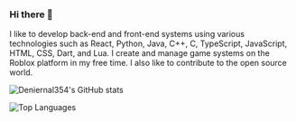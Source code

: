 ### Hi there 👋

I like to develop back-end and front-end systems using various technologies such as React, Python, Java, C++, C, TypeScript, JavaScript, HTML, CSS, Dart, and Lua.
I create and manage game systems on the Roblox platform in my free time.
I also like to contribute to the open source world.

![Deniernal354's GitHub stats](https://github-readme-stats-gray-eight-32.vercel.app/api?username=Deniernal354&count_private=true&show_icons=true&theme=vue)

![Top Languages](https://github-readme-stats-gray-eight-32.vercel.app/api/top-langs/?username=Deniernal354&layout=compact,github-readme-stats&theme=vue)

<!--
**Deniernal354/Deniernal354** is a ✨ _special_ ✨ repository because its `README.md` (this file) appears on your GitHub profile.

Here are some ideas to get you started:

- 🔭 I’m currently working on ...
- 🌱 I’m currently learning ...
- 👯 I’m looking to collaborate on ...
- 🤔 I’m looking for help with ...
- 💬 Ask me about ...
- 📫 How to reach me: ...
- 😄 Pronouns: ...
- ⚡ Fun fact: ...
-->
